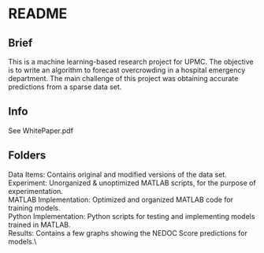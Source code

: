 # README

## Brief
This is a machine learning-based research project for UPMC. The objective is to write an algorithm to forecast overcrowding in a hospital emergency department. The main challenge of this project was obtaining accurate predictions from a sparse data set.

## Info
See WhitePaper.pdf

## Folders
Data Items:                 Contains original and modified versions of the data set.\
Experiment:                 Unorganized & unoptimized MATLAB scripts, for the purpose of experimentation.\
MATLAB Implementation:      Optimized and organized MATLAB code for training models.\
Python Implementation:      Python scripts for testing and implementing models trained in MATLAB.\
Results:                    Contains a few graphs showing the NEDOC Score predictions for models.\
